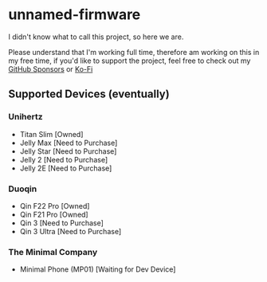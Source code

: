 # unnamed-firmware

I didn't know what to call this project, so here we are.

Please understand that I'm working full time, therefore am working on this in my free time, if you'd like to support the project, feel free to check out my [GitHub Sponsors](https://github.com/sponsors/chardidathing) or [Ko-Fi](https://ko-fi.com/supportchardidathing)

## Supported Devices (eventually)
### Unihertz
- Titan Slim [Owned]
- Jelly Max [Need to Purchase]
- Jelly Star [Need to Purchase]
- Jelly 2 [Need to Purchase]
- Jelly 2E [Need to Purchase]

### Duoqin
- Qin F22 Pro [Owned]
- Qin F21 Pro [Owned]
- Qin 3 [Need to Purchase]
- Qin 3 Ultra [Need to Purchase]

### The Minimal Company
- Minimal Phone (MP01) [Waiting for Dev Device]
